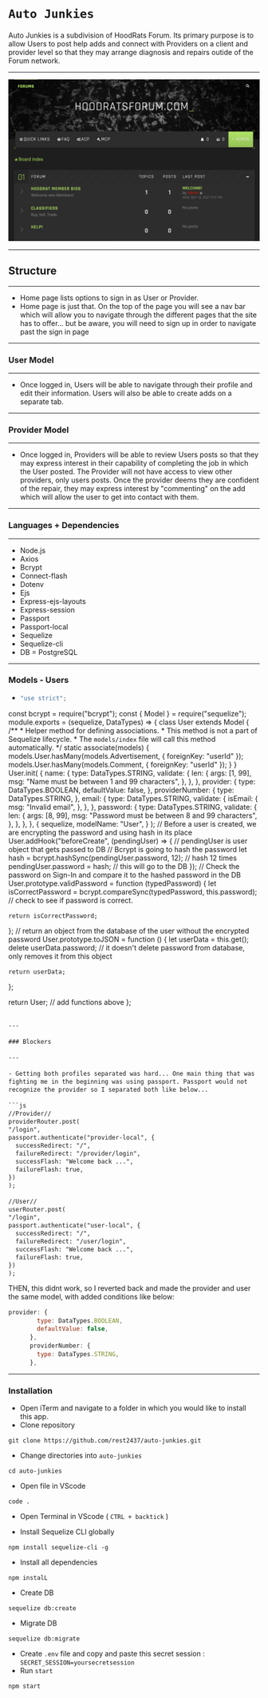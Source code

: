 # `Auto Junkies`

Auto Junkies is a subdivision of HoodRats Forum. Its primary purpose is to allow Users to post help adds and connect with Providers on a client and provider level so that they may arrange diagnosis and repairs outide of the Forum network.

---

![mock-up](./layout.png)

---

## Structure

---

- Home page lists options to sign in as User or Provider.
- Home page is just that. On the top of the page you will see a nav bar which will allow you to navigate through the different pages that the site has to offer... but be aware, you will need to sign up in order to navigate past the sign in page

---

### User Model

---

- Once logged in, Users will be able to navigate through their profile and edit their information. Users will also be able to create adds on a separate tab.

---

### Provider Model

---

- Once logged in, Providers will be able to review Users posts so that they may express interest in their capability of completing the job in which the User posted. The Provider will not have access to view other providers, only users posts. Once the provider deems they are confident of the repair, they may express interest by "commenting" on the add which will allow the user to get into contact with them.

---

### Languages + Dependencies

---

- Node.js
- Axios
- Bcrypt
- Connect-flash
- Dotenv
- Ejs
- Express-ejs-layouts
- Express-session
- Passport
- Passport-local
- Sequelize
- Sequelize-cli
- DB = PostgreSQL

---

### Models - Users

- ```js
  "use strict";
const bcrypt = require("bcrypt");
const { Model } = require("sequelize");
module.exports = (sequelize, DataTypes) => {
  class User extends Model {
    /**
     * Helper method for defining associations.
     * This method is not a part of Sequelize lifecycle.
     * The `models/index` file will call this method automatically.
     */
    static associate(models) {
      models.User.hasMany(models.Advertisement, { foreignKey: "userId" });
      models.User.hasMany(models.Comment, { foreignKey: "userId" });
    }
  }
  User.init(
    {
      name: {
        type: DataTypes.STRING,
        validate: {
          len: {
            args: [1, 99],
            msg: "Name must be between 1 and 99 characters",
          },
        },
      },
      provider: {
        type: DataTypes.BOOLEAN,
        defaultValue: false,
      },
      providerNumber: {
        type: DataTypes.STRING,
      },
      email: {
        type: DataTypes.STRING,
        validate: {
          isEmail: {
            msg: "Invalid email",
          },
        },
      },
      password: {
        type: DataTypes.STRING,
        validate: {
          len: {
            args: [8, 99],
            msg: "Password must be between 8 and 99 characters",
          },
        },
      },
    },
    {
      sequelize,
      modelName: "User",
    }
  );
  // Before a user is created, we are encrypting the password and using hash in its place
  User.addHook("beforeCreate", (pendingUser) => {
    // pendingUser is user object that gets passed to DB
    // Bcrypt is going to hash the password
    let hash = bcrypt.hashSync(pendingUser.password, 12); // hash 12 times
    pendingUser.password = hash; // this will go to the DB
  });
  // Check the password on Sign-In and compare it to the hashed password in the DB
  User.prototype.validPassword = function (typedPassword) {
    let isCorrectPassword = bcrypt.compareSync(typedPassword, this.password); // check to see if password is correct.

    return isCorrectPassword;
  };
  // return an object from the database of the user without the encrypted password
  User.prototype.toJSON = function () {
    let userData = this.get();
    delete userData.password; // it doesn't delete password from database, only removes it from this object

    return userData;
  };

  return User; // add functions above
};
  ```

---

### Blockers

---

- Getting both profiles separated was hard... One main thing that was fighting me in the beginning was using passport. Passport would not recognize the provider so I separated both like below...

```js
//Provider//
providerRouter.post(
  "/login",
  passport.authenticate("provider-local", {
    successRedirect: "/",
    failureRedirect: "/provider/login",
    successFlash: "Welcome back ...",
    failureFlash: true,
  })
);

//User//
userRouter.post(
  "/login",
  passport.authenticate("user-local", {
    successRedirect: "/",
    failureRedirect: "/user/login",
    successFlash: "Welcome back ...",
    failureFlash: true,
  })
);
```

THEN, this didnt work, so I reverted back and made the provider and user the same model, with added conditions like below:

```js
provider: {
        type: DataTypes.BOOLEAN,
        defaultValue: false,
      },
      providerNumber: {
        type: DataTypes.STRING,
      },
```

---

### Installation

- Open iTerm and navigate to a folder in which you would like to install this app.
- Clone repository
```
git clone https://github.com/rest2437/auto-junkies.git
```
- Change directories into `auto-junkies`
```
cd auto-junkies
```
- Open file in VScode
```
code .
```
- Open Terminal in VScode ( `CTRL + backtick` )

- Install Sequelize CLI globally
```
npm install sequelize-cli -g
```
- Install all dependencies
```
npm instalL
```
- Create DB
```
sequelize db:create
```
- Migrate DB
```
sequelize db:migrate
```
- Create `.env` file and copy and paste this secret session : `SECRET_SESSION=yoursecretsession`
- Run `start`
```
npm start
```
